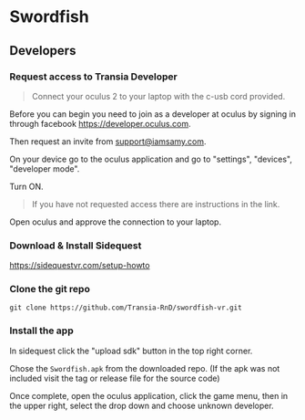 # Swordfish

## Developers

### Request access to Transia Developer

> Connect your oculus 2 to your laptop with the c-usb cord provided.

Before you can begin you need to join as a developer at oculus by signing in through facebook https://developer.oculus.com.

Then request an invite from support@iamsamy.com.

On your device go to the oculus application and go to "settings", "devices", "developer mode".

Turn ON.

> If you have not requested access there are instructions in the link.

Open oculus and approve the connection to your laptop.

### Download & Install Sidequest

https://sidequestvr.com/setup-howto

### Clone the git repo

`git clone https://github.com/Transia-RnD/swordfish-vr.git`

### Install the app

In sidequest click the "upload sdk" button in the top right corner.

Chose the `Swordfish.apk` from the downloaded repo. (If the apk was not included visit the tag or release file for the source code)

Once complete, open the oculus application, click the game menu, then in the upper right, select the drop down and choose unknown developer.
